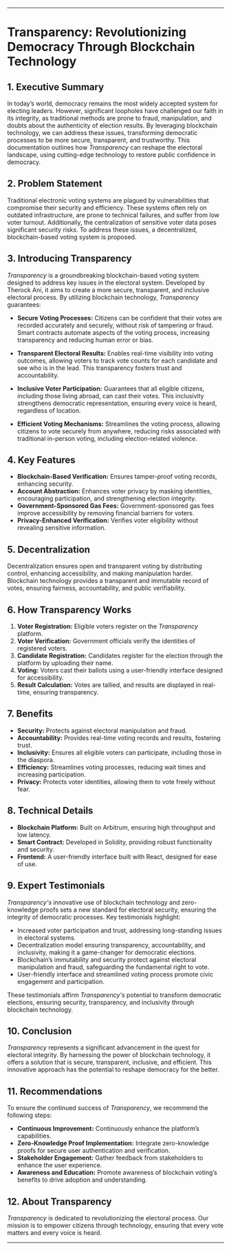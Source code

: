 
---

# Transparency: Revolutionizing Democracy Through Blockchain Technology

## 1. Executive Summary
In today’s world, democracy remains the most widely accepted system for electing leaders. However, significant loopholes have challenged our faith in its integrity, as traditional methods are prone to fraud, manipulation, and doubts about the authenticity of election results. By leveraging blockchain technology, we can address these issues, transforming democratic processes to be more secure, transparent, and trustworthy. This documentation outlines how *Transparency* can reshape the electoral landscape, using cutting-edge technology to restore public confidence in democracy.

## 2. Problem Statement
Traditional electronic voting systems are plagued by vulnerabilities that compromise their security and efficiency. These systems often rely on outdated infrastructure, are prone to technical failures, and suffer from low voter turnout. Additionally, the centralization of sensitive voter data poses significant security risks. To address these issues, a decentralized, blockchain-based voting system is proposed.

## 3. Introducing Transparency
*Transparency* is a groundbreaking blockchain-based voting system designed to address key issues in the electoral system. Developed by Therock Ani, it aims to create a more secure, transparent, and inclusive electoral process. By utilizing blockchain technology, *Transparency* guarantees:

- **Secure Voting Processes:** Citizens can be confident that their votes are recorded accurately and securely, without risk of tampering or fraud. Smart contracts automate aspects of the voting process, increasing transparency and reducing human error or bias.
  
- **Transparent Electoral Results:** Enables real-time visibility into voting outcomes, allowing voters to track vote counts for each candidate and see who is in the lead. This transparency fosters trust and accountability.

- **Inclusive Voter Participation:** Guarantees that all eligible citizens, including those living abroad, can cast their votes. This inclusivity strengthens democratic representation, ensuring every voice is heard, regardless of location.

- **Efficient Voting Mechanisms:** Streamlines the voting process, allowing citizens to vote securely from anywhere, reducing risks associated with traditional in-person voting, including election-related violence.

## 4. Key Features
- **Blockchain-Based Verification:** Ensures tamper-proof voting records, enhancing security.
- **Account Abstraction:** Enhances voter privacy by masking identities, encouraging participation, and strengthening election integrity.
- **Government-Sponsored Gas Fees:** Government-sponsored gas fees improve accessibility by removing financial barriers for voters.
- **Privacy-Enhanced Verification:** Verifies voter eligibility without revealing sensitive information.

## 5. Decentralization
Decentralization ensures open and transparent voting by distributing control, enhancing accessibility, and making manipulation harder. Blockchain technology provides a transparent and immutable record of votes, ensuring fairness, accountability, and public verifiability.

## 6. How Transparency Works
1. **Voter Registration:** Eligible voters register on the *Transparency* platform.
2. **Voter Verification:** Government officials verify the identities of registered voters.
3. **Candidate Registration:** Candidates register for the election through the platform by uploading their name.
4. **Voting:** Voters cast their ballots using a user-friendly interface designed for accessibility.
5. **Result Calculation:** Votes are tallied, and results are displayed in real-time, ensuring transparency.

## 7. Benefits
- **Security:** Protects against electoral manipulation and fraud.
- **Accountability:** Provides real-time voting records and results, fostering trust.
- **Inclusivity:** Ensures all eligible voters can participate, including those in the diaspora.
- **Efficiency:** Streamlines voting processes, reducing wait times and increasing participation.
- **Privacy:** Protects voter identities, allowing them to vote freely without fear.

## 8. Technical Details
- **Blockchain Platform:** Built on Arbitrum, ensuring high throughput and low latency.
- **Smart Contract:** Developed in Solidity, providing robust functionality and security.
- **Frontend:** A user-friendly interface built with React, designed for ease of use.

## 9. Expert Testimonials
*Transparency's* innovative use of blockchain technology and zero-knowledge proofs sets a new standard for electoral security, ensuring the integrity of democratic processes. Key testimonials highlight:

- Increased voter participation and trust, addressing long-standing issues in electoral systems.
- Decentralization model ensuring transparency, accountability, and inclusivity, making it a game-changer for democratic elections.
- Blockchain’s immutability and security protect against electoral manipulation and fraud, safeguarding the fundamental right to vote.
- User-friendly interface and streamlined voting process promote civic engagement and participation.

These testimonials affirm *Transparency's* potential to transform democratic elections, ensuring security, transparency, and inclusivity through blockchain technology.

## 10. Conclusion
*Transparency* represents a significant advancement in the quest for electoral integrity. By harnessing the power of blockchain technology, it offers a solution that is secure, transparent, inclusive, and efficient. This innovative approach has the potential to reshape democracy for the better.

## 11. Recommendations
To ensure the continued success of *Transparency*, we recommend the following steps:
- **Continuous Improvement:** Continuously enhance the platform’s capabilities.
- **Zero-Knowledge Proof Implementation:** Integrate zero-knowledge proofs for secure user authentication and verification.
- **Stakeholder Engagement:** Gather feedback from stakeholders to enhance the user experience.
- **Awareness and Education:** Promote awareness of blockchain voting’s benefits to drive adoption and understanding.

## 12. About Transparency
*Transparency* is dedicated to revolutionizing the electoral process. Our mission is to empower citizens through technology, ensuring that every vote matters and every voice is heard.

---
